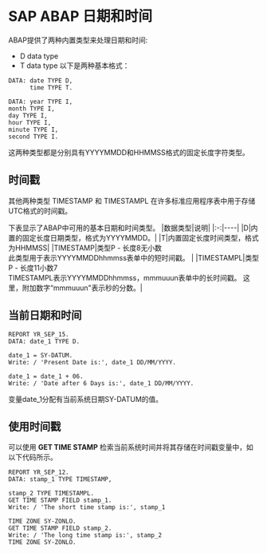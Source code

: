 SAP ABAP 日期和时间
=========
ABAP提供了两种内置类型来处理日期和时间:
- D data type
- T data type
以下是两种基本格式：
```abap
DATA: date TYPE D, 
      time TYPE T.  
	
DATA: year TYPE I, 
month TYPE I,  
day TYPE I, 
hour TYPE I,  
minute TYPE I, 
second TYPE I.
```
这两种类型都是分别具有YYYYMMDD和HHMMSS格式的固定长度字符类型。

## 时间戳
其他两种类型 TIMESTAMP 和 TIMESTAMPL 在许多标准应用程序表中用于存储UTC格式的时间戳。 

下表显示了ABAP中可用的基本日期和时间类型。
|数据类型|说明|
|:-:|----|
|D|内置的固定长度日期类型，格式为YYYYMMDD。|
|T|内置固定长度时间类型，格式为HHMMSS|
|TIMESTAMP|类型P - 长度8无小数<br>此类型用于表示YYYYMMDDhhmmss表单中的短时间戳。 |
|TIMESTAMPL|类型P - 长度11小数7<br>TIMESTAMPL表示YYYYMMDDhhmmss，mmmuuun表单中的长时间戳。 这里，附加数字“mmmuuun"表示秒的分数。|

## 当前日期和时间
```abap
REPORT YR_SEP_15. 
DATA: date_1 TYPE D. 

date_1 = SY-DATUM. 
Write: / 'Present Date is:', date_1 DD/MM/YYYY. 

date_1 = date_1 + 06. 
Write: / 'Date after 6 Days is:', date_1 DD/MM/YYYY.
```
变量date_1分配有当前系统日期SY-DATUM的值。

## 使用时间戳
可以使用 **GET TIME STAMP** 检索当前系统时间并将其存储在时间戳变量中，如以下代码所示。
```abap
REPORT YR_SEP_12. 
DATA: stamp_1 TYPE TIMESTAMP,
 
stamp_2 TYPE TIMESTAMPL. 
GET TIME STAMP FIELD stamp_1. 
Write: / 'The short time stamp is:', stamp_1 

TIME ZONE SY-ZONLO. 
GET TIME STAMP FIELD stamp_2. 
Write: / 'The long time stamp is:', stamp_2 
TIME ZONE SY-ZONLO.
```
